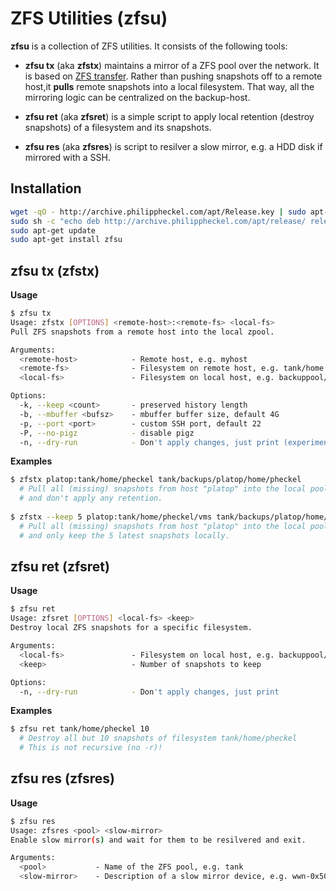 ZFS Utilities (zfsu)
====================

**zfsu** is a collection of ZFS utilities. It consists of the following tools:

- **zfsu tx** (aka **zfstx**) maintains a mirror of a ZFS pool over the network. It is based on [ZFS transfer](https://github.com/jvsalo/zfs_transfer). Rather than pushing snapshots off to a remote host,it **pulls** remote snapshots into a local filesystem. That way, all the mirroring logic can be centralized on the backup-host.

- **zfsu ret** (aka **zfsret**) is a simple script to apply local retention (destroy snapshots) of a filesystem and its snapshots.

- **zfsu res** (aka **zfsres**) is script to resilver a slow mirror, e.g. a HDD disk if mirrored with a SSH.

Installation
------------
```bash
wget -qO - http://archive.philippheckel.com/apt/Release.key | sudo apt-key add -
sudo sh -c "echo deb http://archive.philippheckel.com/apt/release/ release main > /etc/apt/sources.list.d/archive.philippheckel.com.list"
sudo apt-get update
sudo apt-get install zfsu
```

zfsu tx (zfstx)
--------------

**Usage**
```bash
$ zfsu tx
Usage: zfstx [OPTIONS] <remote-host>:<remote-fs> <local-fs>
Pull ZFS snapshots from a remote host into the local zpool.

Arguments:
  <remote-host>            - Remote host, e.g. myhost
  <remote-fs>              - Filesystem on remote host, e.g. tank/home
  <local-fs>               - Filesystem on local host, e.g. backuppool/myhost/home

Options:
  -k, --keep <count>       - preserved history length
  -b, --mbuffer <bufsz>    - mbuffer buffer size, default 4G
  -p, --port <port>        - custom SSH port, default 22
  -P, --no-pigz            - disable pigz
  -n, --dry-run            - Don't apply changes, just print (experimental)
```

**Examples**
```bash
$ zfstx platop:tank/home/pheckel tank/backups/platop/home/pheckel
  # Pull all (missing) snapshots from host "platop" into the local pool "tank"
  # and don't apply any retention.
  
$ zfstx --keep 5 platop:tank/home/pheckel/vms tank/backups/platop/home/pheckel/vms
  # Pull all (missing) snapshots from host "platop" into the local pool "tank"
  # and only keep the 5 latest snapshots locally.
```

zfsu ret (zfsret)
-----------------

**Usage**
```bash
$ zfsu ret
Usage: zfsret [OPTIONS] <local-fs> <keep>
Destroy local ZFS snapshots for a specific filesystem.

Arguments:
  <local-fs>               - Filesystem on local host, e.g. backuppool/myhost/home
  <keep>                   - Number of snapshots to keep

Options:
  -n, --dry-run            - Don't apply changes, just print
```

**Examples**
```bash
$ zfsu ret tank/home/pheckel 10
  # Destroy all but 10 snapshots of filesystem tank/home/pheckel
  # This is not recursive (no -r)!
```

zfsu res (zfsres)
-----------------
**Usage**
```bash
$ zfsu res
Usage: zfsres <pool> <slow-mirror>
Enable slow mirror(s) and wait for them to be resilvered and exit.

Arguments:
  <pool>           - Name of the ZFS pool, e.g. tank
  <slow-mirror>    - Description of a slow mirror device, e.g. wwn-0x50004cf20c41a05b
```
